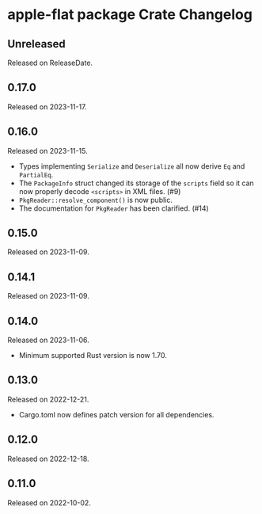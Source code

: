 # apple-flat package Crate Changelog

<!-- next-header -->

## Unreleased

Released on ReleaseDate.

## 0.17.0

Released on 2023-11-17.

## 0.16.0

Released on 2023-11-15.

* Types implementing `Serialize` and `Deserialize` all now derive `Eq` and
  `PartialEq`.
* The `PackageInfo` struct changed its storage of the `scripts` field
  so it can now properly decode `<scripts>` in XML files. (#9)
* `PkgReader::resolve_component()` is now public.
* The documentation for `PkgReader` has been clarified. (#14)

## 0.15.0

Released on 2023-11-09.

## 0.14.1

Released on 2023-11-09.

## 0.14.0

Released on 2023-11-06.

* Minimum supported Rust version is now 1.70.

## 0.13.0

Released on 2022-12-21.

* Cargo.toml now defines patch version for all dependencies.

## 0.12.0

Released on 2022-12-18.

## 0.11.0

Released on 2022-10-02.

